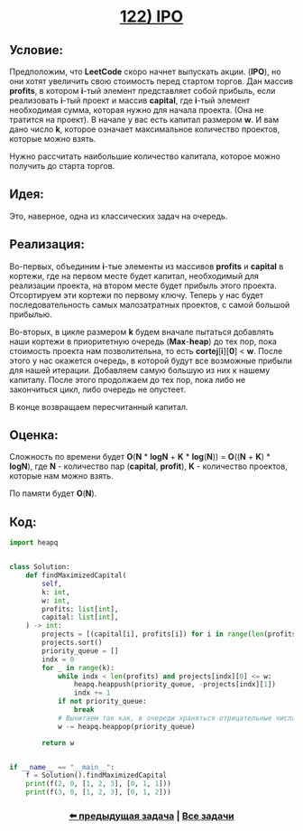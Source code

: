 <div align='center'>
<h1><a href='https://leetcode.com/problems/ipo/description/'><strong>122) IPO</strong></a></h1>
</div>

## **Условие:**

Предположим, что **LeetCode** скоро начнет выпускать акции. (**IPO**), но они хотят увеличить свою стоимость перед стартом торгов. Дан массив **profits**, в котором **i**-тый элемент представляет собой прибыль, если реализовать **i**-тый проект и массив **capital**, где **i**-тый элемент необходимая сумма, которая нужно для начала проекта. (Она не тратится на проект). В начале у вас есть капитал размером **w**. И вам дано число **k**, которое означает максимальное количество проектов, которые можно взять.

Нужно рассчитать наибольшие количество капитала, которое можно получить до старта торгов.

## **Идея:**

Это, наверное, одна из классических задач на очередь.

## **Реализация:**

Во-первых, объединим **i**-тые элементы из массивов **profits** и **capital** в кортежи, где на первом месте будет капитал, необходимый для реализации проекта, на втором месте будет прибыль этого проекта. Отсортируем эти кортежи по первому ключу. Теперь у нас будет последовательность самых малозатратных проектов, с самой большой прибылью.

Во-вторых, в цикле размером **k** будем вначале пытаться добавлять наши кортежи в приоритетную очередь (**Max**-**heap**) до тех пор, пока стоимость проекта нам позволительна, то есть **cortej**[**i**][**0**] < **w**. После этого у нас окажется очередь, в которой будут все возможные прибыли для нашей итерации. Добавляем самую большую из них к нашему капиталу. После этого продолжаем до тех пор, пока либо не закончиться цикл, либо очередь не опустеет.

В конце возвращаем пересчитанный капитал.



## **Оценка:**

Сложность по времени будет **O**(**N** * **logN** + **K** * **log**(**N**)) = **O**((**N** + **K**) * **logN**), где **N** - количество пар (**capital**, **profit**), **K** - количество проектов, которые нам можно взять.

По памяти будет **O**(**N**).

## Код:
```python
import heapq


class Solution:
    def findMaximizedCapital(
        self,
        k: int,
        w: int,
        profits: list[int],
        capital: list[int],
    ) -> int:
        projects = [(capital[i], profits[i]) for i in range(len(profits))]
        projects.sort()
        priority_queue = []
        indx = 0
        for _ in range(k):
            while indx < len(profits) and projects[indx][0] <= w:
                heapq.heappush(priority_queue, -projects[indx][1])
                indx += 1
            if not priority_queue:
                break
            # Вычитаем так как, в очереди храняться отрицательные числа
            w -= heapq.heappop(priority_queue)

        return w


if __name__ == "__main__":
    f = Solution().findMaximizedCapital
    print(f(2, 0, [1, 2, 3], [0, 1, 1]))
    print(f(3, 0, [1, 2, 3], [0, 1, 2]))

```

<div align='center'><h3><a href='https://github.com/TAskMAster339/PythonAlgorithms/tree/main/121.Kth%20Largest%20Element%20in%20an%20Array'>⬅️ предыдущая задача</a>&nbsp;|&nbsp;<a href='https://github.com/TAskMAster339/PythonAlgorithms/tree/main/README.md'>Все задачи</a></h3></div>